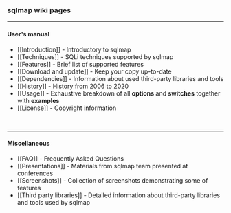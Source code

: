 ### sqlmap wiki pages
----
#### User's manual
* [[Introduction]] - Introductory to sqlmap
* [[Techniques]] - SQLi techniques supported by sqlmap
* [[Features]] - Brief list of supported features
* [[Download and update]] - Keep your copy up-to-date
* [[Dependencies]] - Information about used third-party libraries and tools
* [[History]] - History from 2006 to 2020
* [[Usage]] - Exhaustive breakdown of all **options** and **switches** together with **examples**
* [[License]] - Copyright information

<br>

----
#### Miscellaneous
* [[FAQ]] - Frequently Asked Questions
* [[Presentations]] - Materials from sqlmap team presented at conferences
* [[Screenshots]] - Collection of screenshots demonstrating some of features
* [[Third party libraries]] - Detailed information about third-party libraries and tools used by sqlmap
